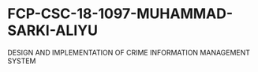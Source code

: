 # FCP-CSC-18-1097-MUHAMMAD-SARKI-ALIYU
DESIGN AND IMPLEMENTATION OF CRIME INFORMATION MANAGEMENT SYSTEM
